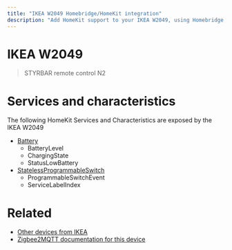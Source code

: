```yaml
---
title: "IKEA W2049 Homebridge/HomeKit integration"
description: "Add HomeKit support to your IKEA W2049, using Homebridge, Zigbee2MQTT and homebridge-z2m."
---
```

<!---
This file has been GENERATED using src/docgen/docgen.ts
DO NOT EDIT THIS FILE MANUALLY!
-->
# IKEA W2049
> STYRBAR remote control N2


# Services and characteristics
The following HomeKit Services and Characteristics are exposed by
the IKEA W2049

* [Battery](../../battery.md)
  * BatteryLevel
  * ChargingState
  * StatusLowBattery
* [StatelessProgrammableSwitch](../../action.md)
  * ProgrammableSwitchEvent
  * ServiceLabelIndex


# Related
* [Other devices from IKEA](../index.md#ikea)
* [Zigbee2MQTT documentation for this device](https://www.zigbee2mqtt.io/devices/W2049.html)